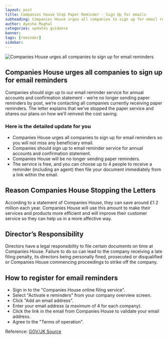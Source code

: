 ```yaml
---
layout: post
title: Companies house Stop Paper Reminder - Sign Up for emails
subheading: Companies House urges all companies to sign up for email reminders under the go-green initiative. Everyone is asked to sign-up for email reminders or the relevant government bodies will not be responsible, says GOV.UK
author: Ayesha Mughal
categories: updates guidance
banner: 
tags: [reminder]
sidebar: 
---
```

![Companies House urges all companies to sign up for email reminders](https://tinyurl.com/yzaelj2w "Companies House urges all companies to sign up for email reminders") 


## Companies House urges all companies to sign up for email reminders
Companies should sign up to our email reminder service for annual accounts and confirmation statement - we’re no longer sending paper reminders by post, we’re contacting all companies currently receiving paper reminders. The letter explains that we’ve stopped the paper service and shares our plans on how we’ll reinvest the cost saving.   
### Here is the detailed update for you
* Companies House urges all companies to sign up for email reminders so you will not miss any beneficiary email.
* Companies should sign up to email reminder service for annual accounts and confirmation statement.
* Companies House will be no longer sending paper reminders.
* The service is free, and you can choose up to 4 people to receive a reminder (including an agent) then file your document immediately from a link within the email.  

## Reason Companies House Stopping the Letters </h2>
<p> According to a statement of Companies House, they can save around £1.2 million each year. Companies House will use this amount to make their services and products more efficient and will improve their customer service so they can help us in a more affective way.</p>  

## Director’s Responsibility </h2>
<p> Directors have a legal responsibility to file certain documents on time at Companies House. Failure to do so can lead to the company receiving a late filing penalty, its directors being personally fined, prosecuted or disqualified or Companies House commencing proceedings to strike off the company.

## How to register for email reminders
* Sign in to the "Companies House online filing service".
* Select "Activate e reminders" from your company overview screen.
* Click "Add an email address".
* Enter your email address (a maximum of 4 for each company).
* Click the link in the email from Companies House to validate your email address.
* Agree to the "Terms of operation".  



Reference: 
[GOV.UK Source][1]


  
  [1]: https://ewf.companieshouse.gov.uk//seclogin?tc=1